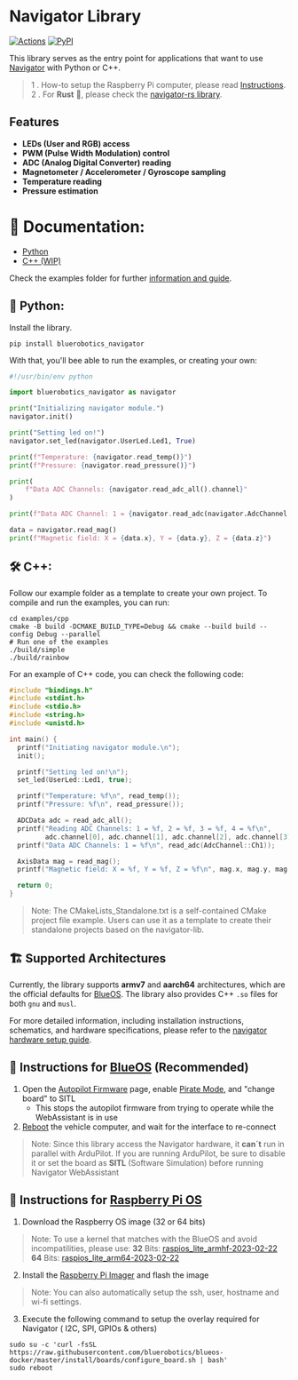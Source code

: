 # Navigator Library

[![Actions](https://github.com/bluerobotics/navigator-lib/actions/workflows/action.yml/badge.svg)](https://github.com/bluerobotics/navigator-lib/actions/workflows/action.yml)
[![PyPI](https://img.shields.io/pypi/v/bluerobotics_navigator)](https://pypi.org/project/bluerobotics-navigator/)

This library serves as the entry point for applications that want to use [Navigator](https://bluerobotics.com/store/comm-control-power/control/navigator/) with Python or C++.

> 1 . How-to setup the Raspberry Pi computer, please read [Instructions](#ocean-instructions-for-blueoshttpsdiscussblueroboticscomtblueos-official-release12024-recommended).
  2 . For **Rust** 🦀, please check the [navigator-rs library](https://github.com/bluerobotics/navigator-rs).


## Features
- **LEDs (User and RGB) access**
- **PWM (Pulse Width Modulation) control**
- **ADC (Analog Digital Converter) reading**
- **Magnetometer / Accelerometer / Gyroscope sampling**
- **Temperature reading**
- **Pressure estimation**

# 📖 Documentation:
* [Python](https://docs.bluerobotics.com/navigator-lib/python)
* [C++ (WIP)](https://gist.github.com/patrickelectric/133bc706a7397479bfae6f57665bddeb)

Check the examples folder for further [information and guide](https://github.com/bluerobotics/navigator-lib/tree/master/examples).

## 🐍 Python:

Install the library.

```shell
pip install bluerobotics_navigator
```

With that, you'll bee able to run the examples, or creating your own:

```python
#!/usr/bin/env python

import bluerobotics_navigator as navigator

print("Initializing navigator module.")
navigator.init()

print("Setting led on!")
navigator.set_led(navigator.UserLed.Led1, True)

print(f"Temperature: {navigator.read_temp()}")
print(f"Pressure: {navigator.read_pressure()}")

print(
    f"Data ADC Channels: {navigator.read_adc_all().channel}"
)

print(f"Data ADC Channel: 1 = {navigator.read_adc(navigator.AdcChannel.Ch1)}")

data = navigator.read_mag()
print(f"Magnetic field: X = {data.x}, Y = {data.y}, Z = {data.z}")
```

## 🛠️ C++:

Follow our example folder as a template to create your own project. To compile and run the examples, you can run:

```shell
cd examples/cpp
cmake -B build -DCMAKE_BUILD_TYPE=Debug && cmake --build build --config Debug --parallel
# Run one of the examples
./build/simple
./build/rainbow
```

For an example of C++ code, you can check the following code:

```cpp
#include "bindings.h"
#include <stdint.h>
#include <stdio.h>
#include <string.h>
#include <unistd.h>

int main() {
  printf("Initiating navigator module.\n");
  init();

  printf("Setting led on!\n");
  set_led(UserLed::Led1, true);

  printf("Temperature: %f\n", read_temp());
  printf("Pressure: %f\n", read_pressure());

  ADCData adc = read_adc_all();
  printf("Reading ADC Channels: 1 = %f, 2 = %f, 3 = %f, 4 = %f\n",
         adc.channel[0], adc.channel[1], adc.channel[2], adc.channel[3]);
  printf("Data ADC Channels: 1 = %f\n", read_adc(AdcChannel::Ch1));

  AxisData mag = read_mag();
  printf("Magnetic field: X = %f, Y = %f, Z = %f\n", mag.x, mag.y, mag.z);

  return 0;
}

```

> Note: The CMakeLists_Standalone.txt is a self-contained CMake project file example. Users can use it as a template to create their standalone projects based on the navigator-lib.

## 🏗️ Supported Architectures

Currently, the library supports **armv7** and **aarch64** architectures, which are the official defaults for [BlueOS](https://docs.bluerobotics.com/ardusub-zola/software/onboard/BlueOS-1.1/). The library also provides C++ `.so` files for both `gnu` and `musl`.

For more detailed information, including installation instructions, schematics, and hardware specifications, please refer to the [navigator hardware setup guide](https://bluerobotics.com/learn/navigator-hardware-setup/#introduction).

##  :ocean: Instructions for [BlueOS](https://discuss.bluerobotics.com/t/blueos-official-release/12024) (Recommended)

1. Open the [Autopilot Firmware](https://blueos.cloud/docs/blueos/latest/advanced-usage/#autopilot-firmware) page, enable [Pirate Mode](https://blueos.cloud/docs/blueos/latest/advanced-usage/#pirate-mode), and "change board" to SITL
    - This stops the autopilot firmware from trying to operate while the WebAssistant is in use
1. [Reboot](https://blueos.cloud/docs/blueos/latest/advanced-usage/#power) the vehicle computer, and wait for the interface to re-connect
> Note: Since this library access the Navigator hardware, it **can´t** run in parallel with ArduPilot.
If you are running ArduPilot, be sure to disable it or set the board as **SITL** (Software Simulation) before running Navigator WebAssistant

##  :cherries: Instructions for [Raspberry Pi OS](https://www.raspberrypi.com/software/)

1. Download the Raspberry OS image (32 or 64 bits)
> Note: To use a kernel that matches with the BlueOS and avoid incompatilities, please use:
**32** Bits: [raspios_lite_armhf-2023-02-22](https://downloads.raspberrypi.com/raspios_lite_armhf/images/raspios_lite_armhf-2023-02-22/)
**64** Bits: [raspios_lite_arm64-2023-02-22](https://downloads.raspberrypi.com/raspios_lite_arm64/images/raspios_lite_arm64-2023-02-22/)

2. Install the [Raspberry Pi Imager](https://www.raspberrypi.com/software/) and flash the image
> Note: You can also automatically setup the ssh, user, hostname and wi-fi settings.

3. Execute the following command to setup the overlay required for Navigator ( I2C, SPI, GPIOs & others)


```shell
sudo su -c 'curl -fsSL https://raw.githubusercontent.com/bluerobotics/blueos-docker/master/install/boards/configure_board.sh | bash'
sudo reboot
```
